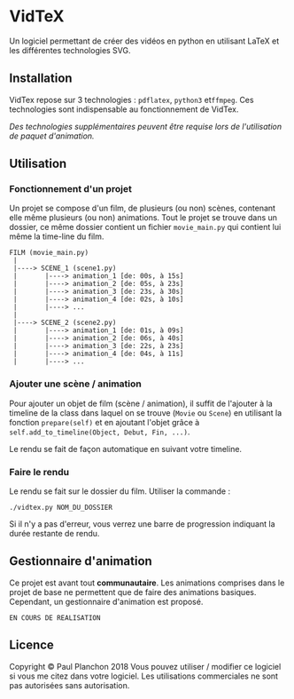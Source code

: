# VidTeX
Un logiciel permettant de créer des vidéos en python en utilisant LaTeX et les différentes technologies SVG.

## Installation
VidTex repose sur 3 technologies : `pdflatex`, `python3` et`ffmpeg`. Ces technologies sont indispensable au fonctionnement de VidTex. 

*Des technologies supplémentaires peuvent être requise lors de l'utilisation de paquet d'animation.*

## Utilisation
### Fonctionnement d'un projet
Un projet se compose d'un film, de plusieurs (ou non) scènes, contenant elle même plusieurs (ou non) animations.
Tout le projet se trouve dans un dossier, ce même dossier contient un fichier `movie_main.py` qui contient lui même la time-line du film.


```
FILM (movie_main.py)
 |
 |----> SCENE_1 (scene1.py)
 |       |----> animation_1 [de: 00s, à 15s]      
 |       |----> animation_2 [de: 05s, à 23s]
 |       |----> animation_3 [de: 23s, à 30s]
 |       |----> animation_4 [de: 02s, à 10s]
 |       |----> ...
 |       
 |----> SCENE_2 (scene2.py)
 |       |----> animation_1 [de: 01s, à 09s]      
 |       |----> animation_2 [de: 06s, à 40s]
 |       |----> animation_3 [de: 22s, à 23s]
 |       |----> animation_4 [de: 04s, à 11s]
 |       |----> ...
``` 

### Ajouter une scène / animation

Pour ajouter un objet de film (scène / animation), il suffit de l'ajouter à la timeline de la class dans laquel on se trouve (`Movie` ou `Scene`) en utilisant la fonction `prepare(self)` et en ajoutant l'objet grâce à `self.add_to_timeline(Object, Debut, Fin, ...)`. 

Le rendu se fait de façon automatique en suivant votre timeline.

###  Faire le rendu
Le rendu se fait sur le dossier du film. Utiliser la commande : 
```
./vidtex.py NOM_DU_DOSSIER
```
Si il n'y a pas d'erreur, vous verrez une barre de progression indiquant la durée restante de rendu. 

## Gestionnaire d'animation
Ce projet est avant tout **communautaire**. Les animations comprises dans le projet de base ne permettent que de faire des animations basiques. Cependant, un gestionnaire d'animation est proposé.

```
EN COURS DE REALISATION
```


## Licence
Copyright © Paul Planchon 2018
Vous pouvez utiliser / modifier ce logiciel si vous me citez dans votre logiciel. Les utilisations commerciales ne sont pas autorisées sans autorisation.